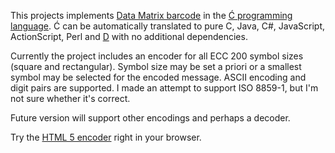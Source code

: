 ﻿This projects implements [Data Matrix barcode](http://en.wikipedia.org/wiki/Data_Matrix)
in the [Ć programming language](http://cito.sourceforge.net/).
Ć can be automatically translated to pure C, Java, C#, JavaScript, ActionScript, Perl and [D](http://dlang.org/)
with no additional dependencies.

Currently the project includes an encoder for all ECC 200 symbol sizes (square and rectangular).
Symbol size may be set a priori or a smallest symbol may be selected for the encoded message.
ASCII encoding and digit pairs are supported.
I made an attempt to support ISO 8859-1, but I'm not sure whether it's correct.

Future version will support other encodings and perhaps a decoder.

Try the [HTML 5 encoder](http://pfusik.github.com/datamatrix-ci/html5datamatrix.html) right in your browser.
